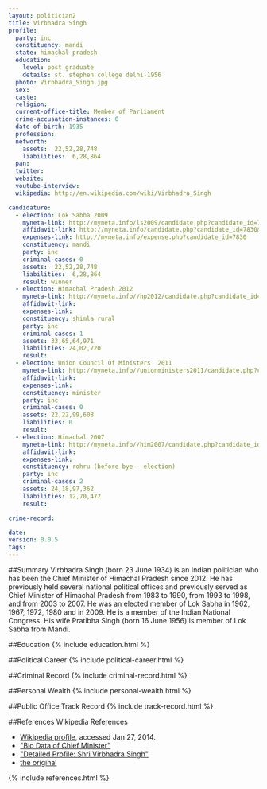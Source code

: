 ```yaml
---
layout: politician2
title: Virbhadra Singh
profile: 
  party: inc
  constituency: mandi
  state: himachal pradesh
  education: 
    level: post graduate
    details: st. stephen college delhi-1956
  photo: Virbhadra_Singh.jpg
  sex: 
  caste: 
  religion: 
  current-office-title: Member of Parliament
  crime-accusation-instances: 0
  date-of-birth: 1935
  profession: 
  networth: 
    assets:  22,52,28,748
    liabilities:  6,28,864
  pan: 
  twitter: 
  website: 
  youtube-interview: 
  wikipedia: http://en.wikipedia.com/wiki/Virbhadra_Singh

candidature: 
  - election: Lok Sabha 2009
    myneta-link: http://myneta.info/ls2009/candidate.php?candidate_id=7830
    affidavit-link: http://myneta.info/candidate.php?candidate_id=7830&scan=original
    expenses-link: http://myneta.info/expense.php?candidate_id=7830
    constituency: mandi 
    party: inc
    criminal-cases: 0
    assets:  22,52,28,748
    liabilities:  6,28,864
    result: winner 
  - election: Himachal Pradesh 2012
    myneta-link: http://myneta.info//hp2012/candidate.php?candidate_id=221
    affidavit-link: 
    expenses-link: 
    constituency: shimla rural 
    party: inc
    criminal-cases: 1
    assets: 33,65,64,971
    liabilities: 24,02,720
    result:  
  - election: Union Council Of Ministers  2011
    myneta-link: http://myneta.info//unionministers2011/candidate.php?candidate_id=7
    affidavit-link: 
    expenses-link: 
    constituency: minister 
    party: inc
    criminal-cases: 0
    assets: 22,22,99,608
    liabilities: 0
    result:  
  - election: Himachal 2007
    myneta-link: http://myneta.info//him2007/candidate.php?candidate_id=81
    affidavit-link: 
    expenses-link: 
    constituency: rohru (before bye - election) 
    party: inc
    criminal-cases: 2
    assets: 24,18,97,362
    liabilities: 12,70,472
    result:  

crime-record: 

date: 
version: 0.0.5
tags: 
---
```

##Summary
Virbhadra Singh (born 23 June 1934) is an Indian politician who has been the Chief Minister of Himachal Pradesh since 2012. He has previously held several national political offices and previously served as Chief Minister of Himachal Pradesh from 1983 to 1990, from 1993 to 1998, and from 2003 to 2007. He was an elected member of Lok Sabha in 1962, 1967, 1972, 1980 and in 2009. He is a member of the Indian National Congress. His wife Pratibha Singh (born 16 June 1956) is member of Lok Sabha from Mandi.




##Education
{% include education.html %}


##Political Career
{% include political-career.html %}


##Criminal Record
{% include criminal-record.html %}


##Personal Wealth
{% include personal-wealth.html %}


##Public Office Track Record
{% include track-record.html %}


##References
Wikipedia References
- [Wikipedia profile]({{page.profile.wikipedia}}), accessed Jan 27, 2014.
- ["Bio Data of Chief Minister"][wiki1]
- ["Detailed Profile: Shri Virbhadra Singh"][wiki2]
- [the original][wiki3]

[wiki1]: http://himachalpr.gov.in/biodataCM.htm
[wiki2]: http://web.archive.org/web/20110514144834/http://india.gov.in/govt/loksabhampbiodata.php?mpcode=1689
[wiki3]: http://india.gov.in/govt/loksabhampbiodata.php?mpcode=1689


{% include references.html %}
